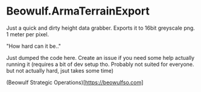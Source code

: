 # Beowulf.ArmaTerrainExport
Just a quick and dirty height data grabber. Exports it to 16bit greyscale png. 1 meter per pixel.

"How hard can it be.."

Just dumped the code here. Create an issue if you need some help actually running it (requires a bit of dev setup tho. Probably not suited for everyone. but not actually hard, jsut takes some time)

(Beowulf Strategic Operations)[https://beowulfso.com]
